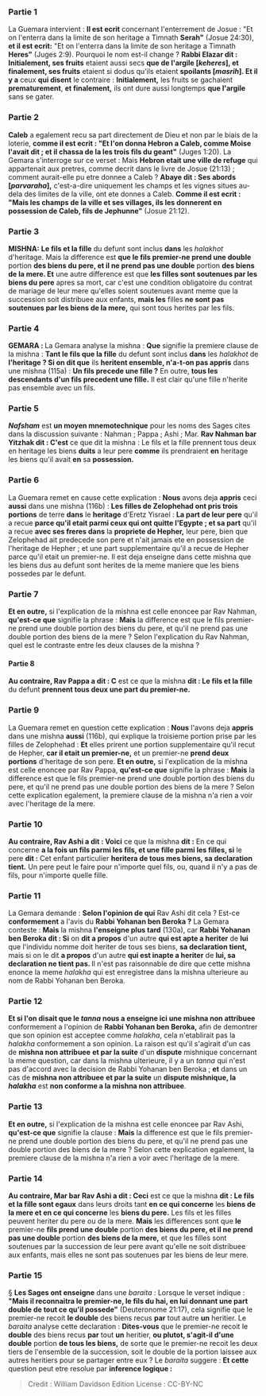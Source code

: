 
### Partie 1
La Guemara intervient : <b>Il est ecrit</b> concernant l'enterrement de Josue : "Et on l'enterra dans la limite de son heritage a Timnath <b>Serah"</b> (Josue 24:30), <b>et il est ecrit:</b> "Et on l'enterra dans la limite de son heritage a Timnath <b>Heres"</b> (Juges 2:9). Pourquoi le nom est-il change ? <b>Rabbi Elazar dit : Initialement, ses fruits</b> etaient aussi secs <b>que de l'argile [<i>keheres</i>], et finalement, ses fruits</b> etaient si dodus qu'ils etaient <b>spoilants [<i>masrih</i>]. Et il y a</b> ceux <b>qui disent</b> le contraire : <b>Initialement,</b> les fruits se gachaient <b>prematurement</b>, <b>et finalement,</b> ils ont dure aussi longtemps <b>que l'argile</b> sans se gater.

### Partie 2
<b>Caleb</b> a egalement recu sa part directement de Dieu et non par le biais de la loterie, <b>comme il est ecrit : "Et l'on donna Hebron a Caleb, comme Moise l'avait dit ; et il chassa de la les trois fils du geant"</b> (Juges 1:20). La Gemara s'interroge sur ce verset : Mais <b>Hebron etait une ville de refuge</b> qui appartenait aux pretres, comme decrit dans le livre de Josue (21:13) ; comment aurait-elle pu etre donnee a Caleb ? <b>Abaye dit : Ses abords [<i>parvaraha</i>],</b> c'est-a-dire uniquement les champs et les vignes situes au-dela des limites de la ville, ont ete donnes a Caleb. <b>Comme il est ecrit : "Mais les champs de la ville et ses villages, ils les donnerent en possession de Caleb, fils de Jephunne"</b> (Josue 21:12).

### Partie 3
<strong>MISHNA:</strong> <b>Le fils et la fille</b> du defunt sont inclus <b>dans</b> les <i>halakhot</i> d'heritage. Mais</b> la difference est <b>que le <b>fils premier-ne</b> prend une double</b> portion <b>des biens du pere, et il ne prend pas une double</b> portion <b>des biens de la mere. Et</b> une autre difference est que <b>les filles sont soutenues par les biens du pere</b> apres sa mort, car c'est une condition obligatoire du contrat de mariage de leur mere qu'elles soient soutenues avant meme que la succession soit distribuee aux enfants, <b>mais les</b> filles <b>ne sont pas soutenues par les biens de la mere,</b> qui sont tous herites par les fils.

### Partie 4
<strong>GEMARA : </strong>La Gemara analyse la mishna : <b>Que</b> signifie la premiere clause de la mishna : <b>Tant le fils que la fille</b> du defunt sont inclus <b>dans</b> les <i>halakhot</i> de <b>l'heritage ? Si on dit que</b> ils <b>heritent ensemble, n'a-t-on pas appris</b> dans une mishna (115a) : <b>Un fils precede une fille ?</b> En outre, <b>tous les descendants d'un fils precedent une fille.</b> Il est clair qu'une fille n'herite pas ensemble avec un fils.

### Partie 5
<b><i>Nafsham</i></b> est <b>un moyen mnemotechnique</b> pour les noms des Sages cites dans la discussion suivante : Nahman ; Pappa ; Ashi ; Mar. <b>Rav Nahman bar Yitzhak dit : C'est</b> ce que dit la mishna</b> : Le fils et la fille prennent tous deux en</b> heritage les biens <b>duits</b> a leur pere <b>comme</b> ils prendraient <b>en</b> heritage les biens qu'il avait <b>en</b> sa <b>possession.</b>

### Partie 6
La Guemara remet en cause cette explication : <b>Nous</b> avons deja <b>appris</b> ceci <b>aussi</b> dans une mishna (116b) : <b>Les filles de Zelophehad ont pris trois portions</b> de terre <b>dans</b> le <b>heritage</b> d'Eretz Yisrael : <b>La part de leur pere</b> qu'il a recue <b>parce qu'il etait parmi ceux qui ont quitte l'Egypte ; et sa part</b> qu'il a recue <b>avec ses freres dans</b> la <b>propriete de Hepher,</b> leur pere, bien que Zelophehad ait predecede son pere et n'ait jamais ete en possession de l'heritage de Hepher ; et une part supplementaire qu'il a recue de Hepher parce qu'il etait un premier-ne. Il est deja enseigne dans cette mishna que les biens dus au defunt sont herites de la meme maniere que les biens possedes par le defunt.

### Partie 7
<b>Et en outre,</b> si l'explication de la mishna est celle enoncee par Rav Nahman, <b>qu'est-ce que</b> signifie la phrase : <b>Mais</b> la difference est que le fils premier-ne prend une double portion des biens du pere, et qu'il ne prend pas une double portion des biens de la mere ? Selon l'explication du Rav Nahman, quel est le contraste entre les deux clauses de la mishna ?

#### Partie 8
<b>Au contraire, Rav Pappa a dit : C</b> est ce que la mishna <b>dit : Le fils et la fille</b> du defunt <b>prennent tous deux une part du premier-ne.</b>

### Partie 9
La Guemara remet en question cette explication : <b>Nous</b> l'avons deja <b>appris</b> dans une mishna <b>aussi</b> (116b), qui explique la troisieme portion prise par les filles de Zelophehad : <b>Et</b> elles prirent une portion supplementaire qu'il recut de Hepher, <b>car il etait un premier-ne,</b> et un premier-ne <b>prend deux portions</b> d'heritage de son pere. <b>Et en outre,</b> si l'explication de la mishna est celle enoncee par Rav Pappa, <b>qu'est-ce que</b> signifie la phrase : <b>Mais</b> la difference est que le fils premier-ne prend une double portion des biens du pere, et qu'il ne prend pas une double portion des biens de la mere ? Selon cette explication egalement, la premiere clause de la mishna n'a rien a voir avec l'heritage de la mere.

### Partie 10
<b>Au contraire, Rav Ashi a dit : Voici</b> ce que la mishna <b>dit :</b> En ce qui concerne <b>a la fois un fils parmi les fils, et une fille parmi les filles, si</b> le pere <b>dit :</b> Cet enfant particulier <b>heritera de tous mes biens, sa declaration tient.</b> Un pere peut le faire pour n'importe quel fils, ou, quand il n'y a pas de fils, pour n'importe quelle fille.

### Partie 11
La Gemara demande : <b>Selon l'opinion de qui</b> Rav Ashi dit cela ? Est-ce <b>conformement</b> a l'avis du <b>Rabbi Yohanan ben Beroka ?</b> La Gemara conteste : <b>Mais</b> la mishna <b>l'enseigne plus tard</b> (130a), car <b>Rabbi Yohanan ben Beroka dit : Si</b> on <b>dit a propos</b> d'un autre <b>qui est apte a heriter</b> de <b>lui</b> que l'individu nomme doit heriter de tous ses biens, <b>sa declaration tient,</b> mais si on le dit <b>a propos</b> d'un autre <b>qui est inapte a heriter</b> de <b>lui, sa declaration ne tient pas. </b> Il n'est pas raisonnable de dire que cette mishna enonce la meme <i>halakha</i> qui est enregistree dans la mishna ulterieure au nom de Rabbi Yohanan ben Beroka.

### Partie 12
<b>Et si l'on disait que le <i>tanna</i> nous a enseigne ici une mishna non attribuee</b> conformement</b> a l'opinion de <b>Rabbi Yohanan ben Beroka,</b> afin de demontrer que son opinion est acceptee comme <i>halakha</i>, cela n'etablirait pas la <i>halakha</i> conformement a son opinion. La raison est qu'il s'agirait d'un cas de <b>mishna non attribuee</b> <b>et par la suite</b> d'un <b>dispute</b> mishnique concernant la meme question, car dans la mishna ulterieure, il y a un <i>tanna</i> qui n'est pas d'accord avec la decision de Rabbi Yohanan ben Beroka ; <b>et</b> dans un cas de <b>mishna non attribuee</b> <b>et par la suite</b> un <b>dispute mishnique, la <i>halakha</i></b> est <b>non conforme a la mishna non attribuee</b>.

### Partie 13
<b>Et en outre,</b> si l'explication de la mishna est celle enoncee par Rav Ashi, <b>qu'est-ce que</b> signifie la clause : <b>Mais</b> la difference est que le fils premier-ne prend une double portion des biens du pere, et qu'il ne prend pas une double portion des biens de la mere ? Selon cette explication egalement, la premiere clause de la mishna n'a rien a voir avec l'heritage de la mere.

### Partie 14
<b>Au contraire, Mar bar Rav Ashi a dit : Ceci</b> est ce que la mishna <b>dit : Le fils et la fille sont egaux</b> dans leurs droits tant <b>en ce qui concerne</b> les <b>biens de la mere et en ce qui concerne</b> les <b>biens du pere.</b> Les fils et les filles peuvent heriter du pere ou de la mere. <b>Mais</b> les differences sont que <b>le</b> premier-ne <b>fils prend une double</b> portion <b>des biens du pere, et il ne prend pas une double</b> portion <b>des biens de la mere,</b> et que les filles sont soutenues par la succession de leur pere avant qu'elle ne soit distribuee aux enfants, mais elles ne sont pas soutenues par les biens de leur mere.

### Partie 15
§ <b>Les Sages ont enseigne</b> dans une <i>baraita</i> : Lorsque le verset indique : <b>"Mais il reconnaitra le premier-ne, le fils du hai, en lui donnant une part double de tout ce qu'il possede"</b> (Deuteronome 21:17), cela signifie que le premier-ne recoit <b>le double</b> des biens recus <b>par</b> tout autre <b>un</b> heritier. Le <i>baraita</i> analyse cette declaration : <b>Dites-vous</b> que le premier-ne recoit le <b>double</b> des biens recus <b>par</b> tout <b>un</b> heritier, <b>ou plutot, s'agit-il d'une double</b> portion <b>de tous les biens,</b> de sorte que le premier-ne recoit les deux tiers de l'ensemble de la succession, soit le double de la portion laissee aux autres heritiers pour se partager entre eux ? Le <i>baraita</i> suggere : <b>Et cette</b> question peut etre resolue par <b>inference logique :</b>

>Credit : William Davidson Edition
>License : CC-BY-NC